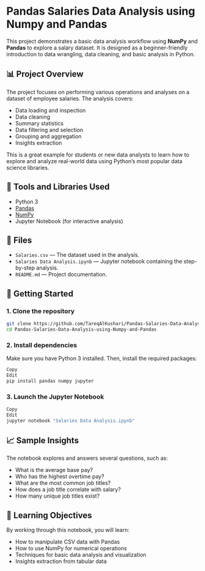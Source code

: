 # Pandas Salaries Data Analysis using Numpy and Pandas

This project demonstrates a basic data analysis workflow using **NumPy** and **Pandas** to explore a salary dataset. It is designed as a beginner-friendly introduction to data wrangling, data cleaning, and basic analysis in Python.

## 📊 Project Overview

The project focuses on performing various operations and analyses on a dataset of employee salaries. The analysis covers:

- Data loading and inspection
- Data cleaning
- Summary statistics
- Data filtering and selection
- Grouping and aggregation
- Insights extraction

This is a great example for students or new data analysts to learn how to explore and analyze real-world data using Python’s most popular data science libraries.

## 🧰 Tools and Libraries Used

- Python 3
- [Pandas](https://pandas.pydata.org/)
- [NumPy](https://numpy.org/)
- Jupyter Notebook (for interactive analysis)

## 📁 Files

- `Salaries.csv` — The dataset used in the analysis.
- `Salaries Data Analysis.ipynb` — Jupyter notebook containing the step-by-step analysis.
- `README.md` — Project documentation.

## 🚀 Getting Started

### 1. Clone the repository

```bash
git clone https://github.com/TareqAlKushari/Pandas-Salaries-Data-Analysis-using-Numpy-and-Pandas.git
cd Pandas-Salaries-Data-Analysis-using-Numpy-and-Pandas
```

### 2. Install dependencies
Make sure you have Python 3 installed. Then, install the required packages:

```bash
Copy
Edit
pip install pandas numpy jupyter
```

### 3. Launch the Jupyter Notebook
```bash
Copy
Edit
jupyter notebook "Salaries Data Analysis.ipynb"
```

## 📈 Sample Insights
The notebook explores and answers several questions, such as:

- What is the average base pay?
- Who has the highest overtime pay?
- What are the most common job titles?
- How does a job title correlate with salary?
- How many unique job titles exist?

## 🧠 Learning Objectives
By working through this notebook, you will learn:

- How to manipulate CSV data with Pandas
- How to use NumPy for numerical operations
- Techniques for basic data analysis and visualization
- Insights extraction from tabular data
